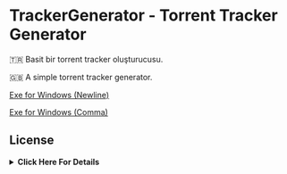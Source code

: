 # TrackerGenerator - Torrent Tracker Generator

🇹🇷 Basit bir torrent tracker oluşturucusu.

🇬🇧 A simple torrent tracker generator.

[Exe for Windows (Newline)](https://github.com/HuzunluArtemis/TrackerGenerator/releases/latest/download/gettrackers_with_newline.exe)

[Exe for Windows (Comma)](https://github.com/HuzunluArtemis/TrackerGenerator/releases/latest/download/gettrackers_with_comma.exe)


## License
<details>
    <summary><b>Click Here For Details</b></summary>
  <br>
  <a href="https://www.gnu.org/licenses/gpl-3.0.en.html">
  <img src="https://www.gnu.org/graphics/gplv3-127x51.png" alt="GNU GPLv3 Image">
</a>
<br><br>
DeleteServiceMessagesBot is Free Software: You can use, study share and improve it at your
will. Specifically you can redistribute and/or modify it under the terms of the 
  <a href="https://www.gnu.org/licenses/gpl.html">GNU General Public License</a> 
  as published by the Free Software Foundation, either version 3 of the License, 
  or (at your option) any later version.
</details>

